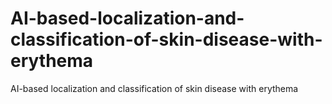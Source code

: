 # AI-based-localization-and-classification-of-skin-disease-with-erythema
AI-based localization and classification of skin disease with erythema
